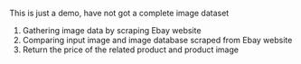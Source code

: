This is just a demo, have not got a complete image dataset

1. Gathering image data by scraping Ebay website
2. Comparing input image and image database scraped from Ebay website
3. Return the price of the related product and product image
